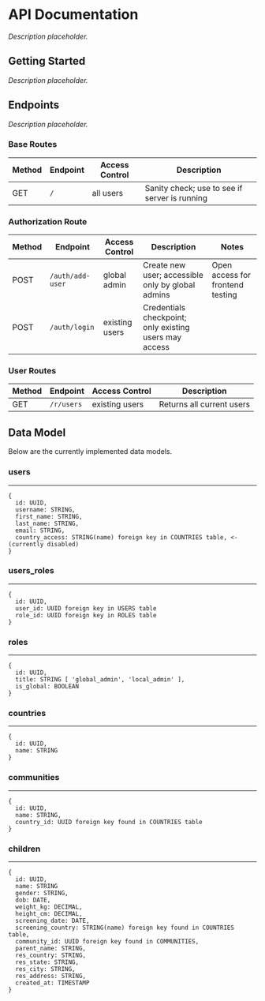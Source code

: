 # API Documentation

_Description placeholder._

## Getting Started

_Description placeholder._

## Endpoints

_Description placeholder._

### Base Routes

| Method | Endpoint | Access Control | Description                                   |
| ------ | -------- | -------------- | --------------------------------------------- |
| GET    | `/`      | all users      | Sanity check; use to see if server is running |

### Authorization Route

| Method | Endpoint         | Access Control | Description                                            | Notes                            |
| ------ | ---------------- | -------------- | ------------------------------------------------------ | -------------------------------- |
| POST   | `/auth/add-user` | global admin   | Create new user; accessible only by global admins      | Open access for frontend testing |
| POST   | `/auth/login`    | existing users | Credentials checkpoint; only existing users may access |                                  |

### User Routes

| Method | Endpoint   | Access Control | Description                                 |
| ------ | ---------- | -------------- | ------------------------------------------- |
| GET    | `/r/users` | existing users | Returns all current users                   |

## Data Model

Below are the currently implemented data models.

### users

---

```
{
  id: UUID,
  username: STRING,
  first_name: STRING,
  last_name: STRING,
  email: STRING,
  country_access: STRING(name) foreign key in COUNTRIES table, <- (currently disabled)
}
```

### users_roles

---

```
{
  id: UUID,
  user_id: UUID foreign key in USERS table
  role_id: UUID foreign key in ROLES table
}
```

### roles

---

```
{
  id: UUID,
  title: STRING [ 'global_admin', 'local_admin' ],
  is_global: BOOLEAN
}
```

### countries

---

```
{
  id: UUID,
  name: STRING
}
```

### communities

---

```
{
  id: UUID,
  name: STRING,
  country_id: UUID foreign key found in COUNTRIES table
}
```

### children

---

```
{
  id: UUID,
  name: STRING
  gender: STRING,
  dob: DATE,
  weight_kg: DECIMAL,
  height_cm: DECIMAL,
  screening_date: DATE,
  screening_country: STRING(name) foreign key found in COUNTRIES table,
  community_id: UUID foreign key found in COMMUNITIES,
  parent_name: STRING,
  res_country: STRING,
  res_state: STRING,
  res_city: STRING,
  res_address: STRING,
  created_at: TIMESTAMP
}
```
